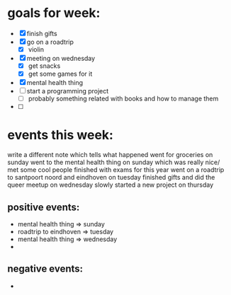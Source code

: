 # goals for week:
- [x] finish gifts 
- [x] go on a roadtrip 
	- [x] violin 
- [x] meeting on wednesday 
	- [x] get snacks
	- [x] get some games for it 
- [x] mental health thing 
- [ ] start a programming project 
	- [ ] probably something related with books and how to manage them 
- [ ] 
# events this week:
write a different note which tells what happened 
went for groceries on sunday 
 went to the mental health thing on sunday which was really nice/ met some cool people
finished with exams for this year
went on a roadtrip to santpoort noord and eindhoven on tuesday 
finished gifts and did the queer meetup on wednesday 
slowly started a new project on thursday 
## positive events:
- mental health thing => sunday 
- roadtrip to eindhoven => tuesday 
- mental health thing => wednesday 
- 
## negative events:
- 